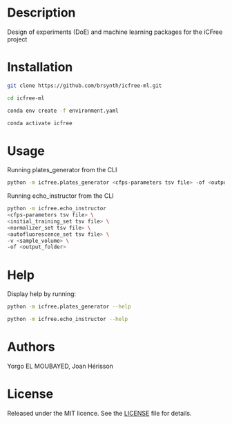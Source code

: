 
# Description

Design of experiments (DoE) and machine learning packages for the iCFree project

# Installation

~~~bash
git clone https://github.com/brsynth/icfree-ml.git
~~~

~~~bash
cd icfree-ml
~~~

~~~bash
conda env create -f environment.yaml
~~~

~~~bash
conda activate icfree
~~~

# Usage

Running plates_generator from the CLI

~~~bash
python -m icfree.plates_generator <cfps-parameters tsv file> -of <output_folder>
~~~

Running echo_instructor from the CLI

~~~bash
python -m icfree.echo_instructor 
<cfps-parameters tsv file> \ 
<initial_training_set tsv file> \ 
<normalizer_set tsv file> \ 
<autofluorescence_set tsv file> \ 
-v <sample_volume> \
-of <output_folder>
~~~

# Help

Display help by running:
~~~bash
python -m icfree.plates_generator --help
~~~

~~~bash
python -m icfree.echo_instructor --help
~~~

# Authors

Yorgo EL MOUBAYED, Joan Hérisson

# License

Released under the MIT licence. See the [LICENSE](https://github.com/brsynth/icfree-ml/blob/main/LICENSE.md) file for details.
